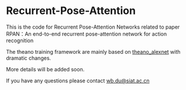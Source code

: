 # Recurrent-Pose-Attention
This is the code for Recurrent Pose-Attention Networks related to paper 
RPAN：An end-to-end recurrent pose-attention network for action recognition

The theano training framework are mainly based on [theano_alexnet](https://github.com/uoguelph-mlrg/theano_alexnet) with dramatic changes.


More details will be added soon.

If you have any questions please contact wb.du@siat.ac.cn
